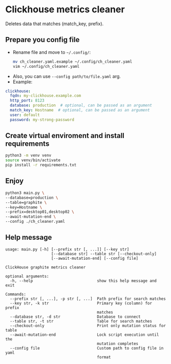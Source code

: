 Clickhouse metrics cleaner
==========================

Deletes data that matches (match_key, prefix).


## Prepare you config file
* Rename file and move to `~/.config/`:  
    ```bash
    mv ch_cleaner.yaml.example ~/.config/ch_cleaner.yaml
    vim ~/.config/ch_cleaner.yaml
    ```  
* Also, you can use `--config path/to/file.yaml` arg.
* Example:
```yaml
clickhouse:
  fqdn: my-clickhouse.example.com
  http_port: 8123
  database: production  # optional, can be passed as an argument
  match_key: Hostname  # optional, can be passed as an argument
  user: default
  password: my-strong-password
```

## Create virtual enviroment and install requirements
```bash
python3 -m venv venv
source venv/bin/activate
pip install -r requirements.txt
```

## Enjoy
```bash
python3 main.py \
--database=production \
--table=graphite \
--key=Hostname \
--prefix=desktop01,desktop02 \
--await-mutation-end \
--config ./ch_cleaner.yaml
```


## Help message
```
usage: main.py [-h] [--prefix str [, ...]] [--key str]
                    [--database str] --table str [--checkout-only]
                    [--await-mutation-end] [--config file]

ClickHouse graphite metrics cleaner

optional arguments:
  -h, --help                            show this help message and exit

Commands:
  --prefix str [, ...], -p str [, ...]  Path prefix for search matches
  --key str, -k str                     Primary key (column) for prefix
                                        matches
  --database str, -d str                Database to connect
  --table str, -t str                   Table for search matches
  --checkout-only                       Print only mutation status for table
  --await-mutation-end                  Lock script execution until the
                                        mutation completes
  --config file                         Custom path to config file in yaml
                                        format
```
